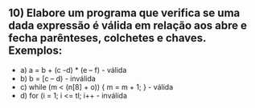 ## 10) Elabore um programa que verifica se uma dada expressão é válida em relação aos abre e fecha parênteses, colchetes e chaves. Exemplos:
 
 - a) a = b + (c -d) * (e – f)				    - válida
 - b) b = [c – d)						        - inválida
 - c) while (m < (n[8] + o)) { m = m + 1; }		- válida
 - d) for (i = 1; i <= tl; i++				    - inválida
